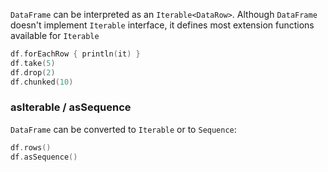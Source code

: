 [//]: # (title: Interop with Stdlib)

<!---IMPORT org.jetbrains.kotlinx.dataframe.samples.api.Access-->

`DataFrame` can be interpreted as an `Iterable<DataRow>`. Although `DataFrame` doesn't implement `Iterable` interface, it defines most extension functions available for `Iterable`
<!---FUN iterableApi-->

```kotlin
df.forEachRow { println(it) }
df.take(5)
df.drop(2)
df.chunked(10)
```

<!---END-->

### asIterable / asSequence

`DataFrame` can be converted to `Iterable` or to `Sequence`:
<!---FUN asIterableOrSequence-->

```kotlin
df.rows()
df.asSequence()
```

<!---END-->
